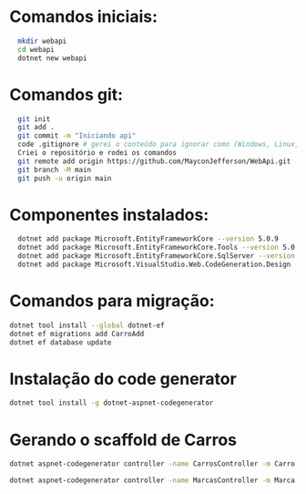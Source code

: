 # Comandos iniciais:
``` bash
  mkdir webapi
  cd webapi
  dotnet new webapi
```

# Comandos git:
``` bash
  git init
  git add .
  git commit -m "Iniciando api"
  code .gitignore # gerei o conteúdo para ignorar como (Windows, Linux, Mac, DotnetCore, VisualStudioCore) no link: https://www.toptal.com/developers/gitignore
  Criei o repositório e rodei os comandos
  git remote add origin https://github.com/MayconJefferson/WebApi.git
  git branch -M main
  git push -u origin main
```

# Componentes instalados:
``` bash
  dotnet add package Microsoft.EntityFrameworkCore --version 5.0.9
  dotnet add package Microsoft.EntityFrameworkCore.Tools --version 5.0.9
  dotnet add package Microsoft.EntityFrameworkCore.SqlServer --version 5.0.9
  dotnet add package Microsoft.VisualStudio.Web.CodeGeneration.Design --version 5.0.2
```

# Comandos para migração:
``` bash
dotnet tool install --global dotnet-ef
dotnet ef migrations add CarroAdd
dotnet ef database update
```

# Instalação do code generator
``` bash
dotnet tool install -g dotnet-aspnet-codegenerator
```

# Gerando o scaffold de Carros
``` bash
dotnet aspnet-codegenerator controller -name CarrosController -m Carro -dc DbContexto --relativeFolderPath Controllers 

dotnet aspnet-codegenerator controller -name MarcasController -m Marca -dc DbContexto --relativeFolderPath Controllers 
```